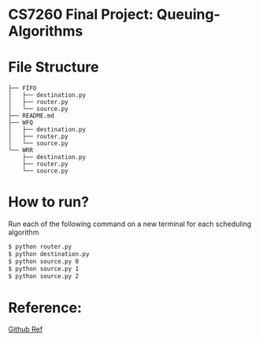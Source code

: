 # CS7260 Final Project: Queuing-Algorithms

# File Structure

```
├── FIFO
│   ├── destination.py
│   ├── router.py
│   └── source.py
├── README.md
├── WFQ
│   ├── destination.py
│   ├── router.py
│   └── source.py
└── WRR
    ├── destination.py
    ├── router.py
    └── source.py
```

# How to run?

Run each of the following command on a new terminal for each scheduling algorithm

```bash
$ python router.py
$ python destination.py
$ python source.py 0
$ python source.py 1
$ python source.py 2
```
# Reference:
[Github Ref](https://github.com/varshit97/Weighted-Fair-Queuing)

